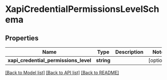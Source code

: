 # XapiCredentialPermissionsLevelSchema

## Properties
Name | Type | Description | Notes
------------ | ------------- | ------------- | -------------
**xapi_credential_permissions_level** | **string** |  | [optional] 

[[Back to Model list]](../../README.md#documentation-for-models) [[Back to API list]](../../README.md#documentation-for-api-endpoints) [[Back to README]](../../README.md)

